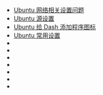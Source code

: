 - [Ubuntu 网络相关设置问题](Network-Settings.md)
- [Ubuntu 源设置](Ubuntu-Extra-Packages.md)
- [Ubuntu 给 Dash 添加程序图标](Ubuntu-Create-Desktop.md)
- [Ubuntu 常用设置](Ubuntu-Popular-Settings.md)
- []()
- []()
- []()
- []()
- []()
- []()
- []()



